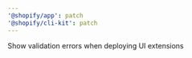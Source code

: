 ```yaml
---
'@shopify/app': patch
'@shopify/cli-kit': patch
---
```


Show validation errors when deploying UI extensions
